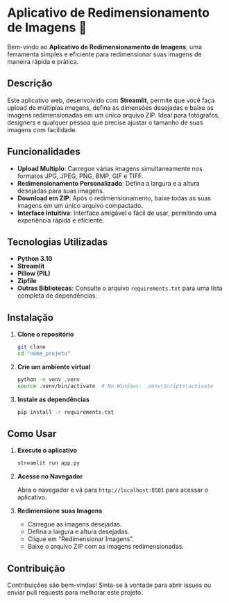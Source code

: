 
# Aplicativo de Redimensionamento de Imagens 📸

Bem-vindo ao **Aplicativo de Redimensionamento de Imagens**, uma ferramenta simples e eficiente para redimensionar suas imagens de maneira rápida e prática.

## Descrição

Este aplicativo web, desenvolvido com **Streamlit**, permite que você faça upload de múltiplas imagens, defina as dimensões desejadas e baixe as imagens redimensionadas em um único arquivo ZIP. Ideal para fotógrafos, designers e qualquer pessoa que precise ajustar o tamanho de suas imagens com facilidade.

## Funcionalidades

- **Upload Multiplo**: Carregue várias imagens simultaneamente nos formatos JPG, JPEG, PNG, BMP, GIF e TIFF.
- **Redimensionamento Personalizado**: Defina a largura e a altura desejadas para suas imagens.
- **Download em ZIP**: Após o redimensionamento, baixe todas as suas imagens em um único arquivo compactado.
- **Interface Intuitiva**: Interface amigável e fácil de usar, permitindo uma experiência rápida e eficiente.

## Tecnologias Utilizadas

- **Python 3.10**
- **Streamlit**
- **Pillow (PIL)**
- **Zipfile**
- **Outras Bibliotecas**: Consulte o arquivo `requirements.txt` para uma lista completa de dependências.

## Instalação

1. **Clone o repositório**

    ```bash
    git clone 
    cd "nome_projeto"
    ```

2. **Crie um ambiente virtual**

    ```bash
    python -m venv .venv
    source .venv/bin/activate  # No Windows: .venv\Scripts\activate
    ```

3. **Instale as dependências**

    ```bash
    pip install -r requirements.txt
    ```

## Como Usar

1. **Execute o aplicativo**

    ```bash
    streamlit run app.py
    ```

2. **Acesse no Navegador**

    Abra o navegador e vá para `http://localhost:8501` para acessar o aplicativo.

3. **Redimensione suas Imagens**

    - Carregue as imagens desejadas.
    - Defina a largura e altura desejadas.
    - Clique em "Redimensionar Imagens".
    - Baixe o arquivo ZIP com as imagens redimensionadas.

## Contribuição

Contribuições são bem-vindas! Sinta-se à vontade para abrir issues ou enviar pull requests para melhorar este projeto.


